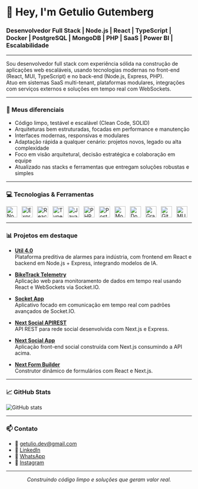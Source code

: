 # 👋 Hey, I'm Getulio Gutemberg

### Desenvolvedor Full Stack | Node.js | React | TypeScript | Docker | PostgreSQL | MongoDB | PHP | SaaS | Power BI | Escalabilidade

---

Sou desenvolvedor full stack com experiência sólida na construção de aplicações web escaláveis, usando tecnologias modernas no front-end (React, MUI, TypeScript) e no back-end (Node.js, Express, PHP).  
Atuo em sistemas SaaS multi-tenant, plataformas modulares, integrações com serviços externos e soluções em tempo real com WebSockets.

---

### 🚀 Meus diferenciais

- Código limpo, testável e escalável (Clean Code, SOLID)  
- Arquiteturas bem estruturadas, focadas em performance e manutenção  
- Interfaces modernas, responsivas e modulares  
- Adaptação rápida a qualquer cenário: projetos novos, legado ou alta complexidade  
- Foco em visão arquitetural, decisão estratégica e colaboração em equipe  
- Atualizado nas stacks e ferramentas que entregam soluções robustas e simples  

---

### 💻 Tecnologias & Ferramentas

<div style="display: flex; flex-wrap: wrap; gap: 12px;">

<img height="30" src="https://cdn.jsdelivr.net/gh/devicons/devicon/icons/nodejs/nodejs-original.svg" alt="Node.js"/>  
<img height="30" src="https://cdn.jsdelivr.net/gh/devicons/devicon/icons/express/express-original.svg" alt="Express"/>  
<img height="30" src="https://cdn.jsdelivr.net/gh/devicons/devicon/icons/react/react-original.svg" alt="React"/>  
<img height="30" src="https://cdn.jsdelivr.net/gh/devicons/devicon/icons/typescript/typescript-original.svg" alt="TypeScript"/>  
<img height="30" src="https://cdn.jsdelivr.net/gh/devicons/devicon/icons/javascript/javascript-original.svg" alt="JavaScript"/>  
<img height="30" src="https://cdn.jsdelivr.net/gh/devicons/devicon/icons/php/php-original.svg" alt="PHP"/>  
<img height="30" src="https://cdn.jsdelivr.net/gh/devicons/devicon/icons/postgresql/postgresql-original.svg" alt="PostgreSQL"/>  
<img height="30" src="https://cdn.jsdelivr.net/gh/devicons/devicon/icons/mongodb/mongodb-original.svg" alt="MongoDB"/>  
<img height="30" src="https://cdn.jsdelivr.net/gh/devicons/devicon/icons/docker/docker-original.svg" alt="Docker"/>  
<img height="30" src="https://cdn.jsdelivr.net/gh/devicons/devicon/icons/graphql/graphql-plain.svg" alt="GraphQL"/>  
<img height="30" src="https://cdn.jsdelivr.net/gh/devicons/devicon/icons/git/git-original.svg" alt="Git"/>  
<img height="30" src="https://cdn.jsdelivr.net/gh/devicons/devicon/icons/materialui/materialui-original.svg" alt="MUI"/>  

</div>

---

### 📊 Projetos em destaque

- **[Util 4.0](https://utind.com.br/)**  
  Plataforma preditiva de alarmes para indústria, com frontend em React e backend em Node.js + Express, integrando modelos de IA.

- **[BikeTrack Telemetry](https://github.com/getuliogutemberg/biketrack-telemetry-app)**  
  Aplicação web para monitoramento de dados em tempo real usando React e WebSockets via Socket.IO.

- **[Socket App](https://github.com/getuliogutemberg/socketapp)**  
  Aplicativo focado em comunicação em tempo real com padrões avançados de Socket.IO.

- **[Next Social APIREST](https://capybaquigrafo-apirest.vercel.app/)**  
  API REST para rede social desenvolvida com Next.js e Express.

- **[Next Social App](https://capybaquigrafo.vercel.app/)**  
  Aplicação front-end social construída com Next.js consumindo a API acima.

- **[Next Form Builder](https://next-form-builder.vercel.app/)**  
  Construtor dinâmico de formulários com React e Next.js.

---

### 📈 GitHub Stats

![GitHub stats](https://github-readme-stats.vercel.app/api?username=getuliogutemberg&show_icons=true&theme=dark)

---

### 📫 Contato

- 📧 [getulio.dev@gmail.com](mailto:getulio.dev@gmail.com)  
- 🔗 [LinkedIn](https://www.linkedin.com/in/getuliogutemberg/)  
- 💬 [WhatsApp](https://wa.me/5581992079191)  
- 📸 [Instagram](https://www.instagram.com/getuliogutemberg/)  

---

<p align="center">
  <em>Construindo código limpo e soluções que geram valor real.</em>
</p>
